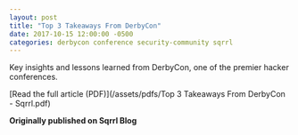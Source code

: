 ```yaml
---
layout: post
title: "Top 3 Takeaways From DerbyCon"
date: 2017-10-15 12:00:00 -0500
categories: derbycon conference security-community sqrrl
---
```


Key insights and lessons learned from DerbyCon, one of the premier hacker conferences.

[Read the full article (PDF)](/assets/pdfs/Top 3 Takeaways From DerbyCon - Sqrrl.pdf)

**Originally published on Sqrrl Blog**